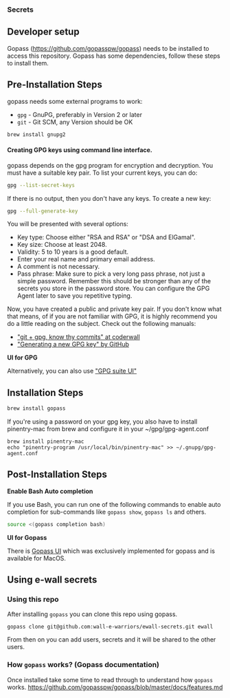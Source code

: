 ### Secrets


## Developer setup

Gopass (https://github.com/gopasspw/gopass) needs to be installed to access this repository. Gopass has some dependencies, follow these steps to install them.

## Pre-Installation Steps

gopass needs some external programs to work:
* `gpg` - GnuPG, preferably in Version 2 or later
* `git` - Git SCM, any Version should be OK

```bash
brew install gnupg2
```

#### Creating GPG keys using command line interface.

gopass depends on the gpg program for encryption and decryption. You must have a suitable key pair. To list your current keys, you can do:

```bash
gpg --list-secret-keys
```

If there is no output, then you don't have any keys. To create a new key:

```bash
gpg --full-generate-key
```


You will be presented with several options:

* Key type: Choose either "RSA and RSA" or "DSA and ElGamal".
* Key size: Choose at least 2048.
* Validity: 5 to 10 years is a good default.
* Enter your real name and primary email address.
* A comment is not necessary.
* Pass phrase: Make sure to pick a very long pass phrase, not just a simple password. Remember this should be stronger than any of the secrets you store in the password store. You can configure the GPG Agent later to save you repetitive typing.


Now, you have created a public and private key pair. If you don't know what that means, of if you are not familiar with GPG, it is highly recommend you do a little reading on the subject. Check out the following manuals:

* ["git + gpg, know thy commits" at coderwall](https://coderwall.com/p/d3uo3w/git-gpg-know-thy-commits)
* ["Generating a new GPG key" by GitHub](https://help.github.com/articles/generating-a-new-gpg-key/)

**UI for GPG**

Alternatively, you can also use ["GPG suite UI"](https://gpgtools.org/)

## Installation Steps

```bash
brew install gopass
```

If you're using a password on your gpg key, you also have to install pinentry-mac from brew and configure it in your ~/gpg/gpg-agent.conf

```
brew install pinentry-mac
echo "pinentry-program /usr/local/bin/pinentry-mac" >> ~/.gnupg/gpg-agent.conf
```

## Post-Installation Steps

**Enable Bash Auto completion**

If you use Bash, you can run one of the following commands to enable auto completion for sub-commands like `gopass show`, `gopass ls` and others.

```bash
source <(gopass completion bash)
```

**UI for Gopass** 

There is [Gopass UI](https://github.com/codecentric/gopass-ui) which was exclusively implemented for gopass and is available for MacOS.


## Using e-wall secrets

### Using this repo

After installing `gopass` you can clone this repo using gopass.

`gopass clone git@github.com:wall-e-warriors/ewall-secrets.git ewall`

From then on you can add users, secrets and it will be shared to the other users.

### How `gopass` works? (Gopass documentation)

Once installed take some time to read through to understand how `gopass` works.
https://github.com/gopasspw/gopass/blob/master/docs/features.md

